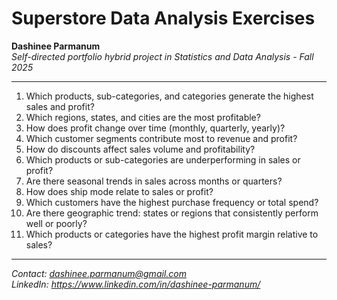 # Superstore Data Analysis Exercises

**Dashinee Parmanum**  
*Self-directed portfolio hybrid project in Statistics and Data Analysis - Fall 2025*

---
1. Which products, sub-categories, and categories generate the highest sales and profit?  
2. Which regions, states, and cities are the most profitable?  
3. How does profit change over time (monthly, quarterly, yearly)?  
4. Which customer segments contribute most to revenue and profit?  
5. How do discounts affect sales volume and profitability?  
6. Which products or sub-categories are underperforming in sales or profit?  
7. Are there seasonal trends in sales across months or quarters?  
8. How does ship mode relate to sales or profit?  
9. Which customers have the highest purchase frequency or total spend?  
10. Are there geographic trend: states or regions that consistently perform well or poorly?  
11. Which products or categories have the highest profit margin relative to sales?
 
---
*Contact: dashinee.parmanum@gmail.com*  
*LinkedIn: https://www.linkedin.com/in/dashinee-parmanum/*
